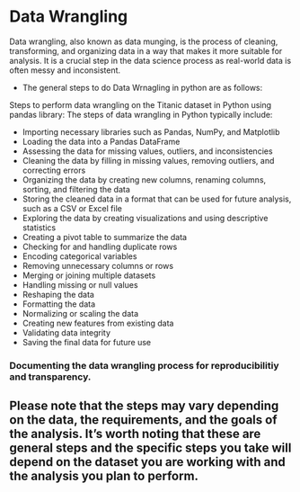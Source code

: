 # Data Wrangling

Data wrangling, also known as data munging, is the process of cleaning, transforming, and organizing data in a way that makes it more suitable for analysis. It is a crucial step in the data science process as real-world data is often messy and inconsistent.

 

* The general steps to do Data Wrnagling in python are as follows:

Steps to perform data wrangling on the Titanic dataset in Python using pandas library: The steps of data wrangling in Python typically include:

* Importing necessary libraries such as Pandas, NumPy, and Matplotlib 
* Loading the data into a Pandas DataFrame
* Assessing the data for missing values, outliers, and inconsistencies
* Cleaning the data by filling in missing values, removing outliers, and correcting errors
* Organizing the data by creating new columns, renaming columns, sorting, and filtering the data
* Storing the cleaned data in a format that can be used for future analysis, such as a CSV or Excel file
* Exploring the data by creating  visualizations and using descriptive  statistics
* Creating a pivot table to summarize the data
* Checking for and handling duplicate rows
* Encoding categorical variables
* Removing unnecessary columns or rows
* Merging or joining multiple datasets
* Handling missing or null values
* Reshaping the data
* Formatting the data
* Normalizing or scaling the data
* Creating new features from existing data
* Validating data integrity
* Saving the final data for future use
  
###  Documenting the data wrangling process for reproducibilitiy and transparency.

## Please note that the steps may vary depending on the data, the requirements, and the goals of the analysis. It’s worth noting that these are general steps and the specific steps you take will depend on the dataset you are working with and the analysis you plan to perform.